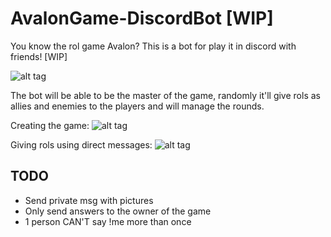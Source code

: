 # AvalonGame-DiscordBot [WIP]
You know the rol game Avalon? This is a bot for play it in discord with friends! [WIP]

![alt tag](https://i.gyazo.com/fd35279266addcf5b2a4e9453cbeb9af.png)

The bot will be able to be the master of the game, randomly it'll give rols as allies and enemies to the players and will manage the rounds. 

Creating the game: 
![alt tag](https://i.gyazo.com/a30c7c220cf4dc967038007c169603ec.png)

Giving rols using direct messages:
![alt tag](https://i.gyazo.com/a8595fae4ac4ab5a1d62020c78694d36.png)

## TODO
- Send private msg with pictures
- Only send answers to the owner of the game
- 1 person CAN'T say !me more than once

